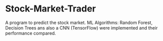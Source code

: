 # Stock-Market-Trader
A program to predict the stock market. ML Algorithms: Random Forest, Decision Trees ans also a CNN (TensorFlow) were implemented and their performance compared.

